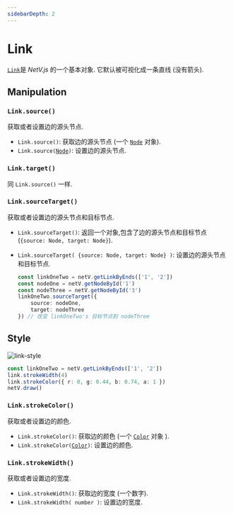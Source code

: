 ```yaml
---
sidebarDepth: 2
---
```


# Link

[`Link`](link.html)是 _NetV.js_ 的一个基本对象. 它默认被可视化成一条直线 (没有箭头).

## Manipulation

### `Link.source()`

获取或者设置边的源头节点.

-   `Link.source()`: 获取边的源头节点 (一个 [`Node`](node.html) 对象).
-   `Link.source(`[`Node`](node.html)`)`: 设置边的源头节点.

### `Link.target()`

同 `Link.source()` 一样.

### `Link.sourceTarget()`

获取或者设置边的源头节点和目标节点.

-   `Link.sourceTarget()`: 返回一个对象,包含了边的源头节点和目标节点 (`{source: Node, target: Node}`).

-   `Link.sourceTarget( {source: Node, target: Node} )`: 设置边的源头节点和目标节点.

    ```typescript
    const linkOneTwo = netV.getLinkByEnds(['1', '2'])
    const nodeOne = netV.getNodeById('1')
    const nodeThree = netV.getNodeById('3')
    linkOneTwo.sourceTarget({
        source: nodeOne,
        target: nodeThree
    }) // 改变 linkOneTwo's 目标节点到 nodeThree
    ```

## Style

<img :src="$withBase('/link-style.svg')" alt="link-style">

```typescript
const linkOneTwo = netV.getLinkByEnds(['1', '2'])
link.strokeWidth(4)
link.strokeColor({ r: 0, g: 0.44, b: 0.74, a: 1 })
netV.draw()
```

### `Link.strokeColor()`

获取或者设置边的颜色.

-   `Link.strokeColor()`: 获取边的颜色 (一个 [`Color`](interfaces.html#color) 对象 ).
-   `Link.strokeColor(`[`Color`](interfaces.html#color)`)`: 设置边的颜色.

### `Link.strokeWidth()`

获取或者设置边的宽度.

-   `Link.strokeWidth()`: 获取边的宽度 (一个数字).
-   `Link.strokeWidth( number )`: 设置边的宽度.
